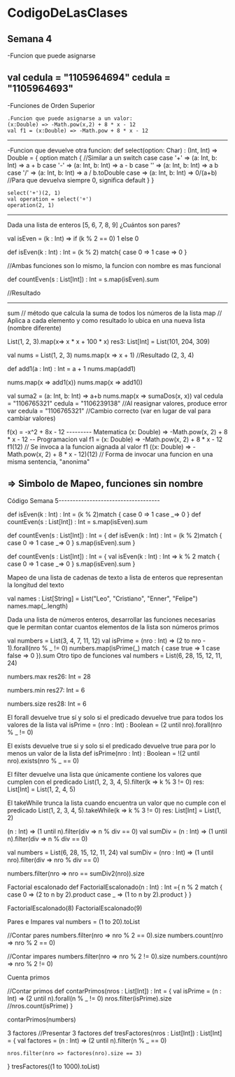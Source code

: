 # CodigoDeLasClases
Semana 4
----------------------------------------------------------------------
-Funcion que puede asignarse

val cedula = "1105964694"
cedula = "1105964693"
----------------------------------------------------------------------
-Funciones de Orden Superior

    .Funcion que puede asignarse a un valor:
    (x:Double) => -Math.pow(x,2) + 8 * x - 12
    val f1 = (x:Double) => -Math.pow + 8 * x - 12

-----------------------------------------------------------------------
-Funcion que devuelve otra funcion:
    def select(option: Char) : (Int, Int) => Double = {
        option match {   //Similar a un switch case
            case '+' => (a: Int, b: Int) => a + b
            case '-' => (a: Int, b: Int) => a - b
            case '' => (a: Int, b: Int) => a b
            case '/' => (a: Int, b: Int) => a / b.toDouble
            case  => (a: Int, b: Int) => 0/(a+b) //Para que devuelva siempre 0,  significa default
        }
    }

    select('+')(2, 1)
    val operation = select('+')
    operation(2, 1)

-------------------------------------------------------------------------------------------------------
Dada una lista de enteros [5, 6, 7, 8, 9] ¿Cuántos son pares?

val isEven = (k : Int) => if (k % 2 == 0) 1 else 0

def isEven(k : Int) : Int = (k % 2) match{
    case 0 => 1
    case  => 0
}

//Ambas funciones son lo mismo, la funcion con nombre es mas funcional

def countEven(s : List[Int]) : Int = s.map(isEven).sum

//Resultado

-------------------------------------------------------------------------------------------------------

sum // método que calcula la suma de todos los números de la lista
map // Aplica a cada elemento y como resultado lo ubica en una nueva lista (nombre diferente)

List(1, 2, 3).map(x=> x * x + 100 * x)
res3: List[Int] = List(101, 204, 309)

val nums = List(1, 2, 3)
nums.map(x => x + 1) //Resultado (2, 3, 4)

def add1(a : Int) : Int = a + 1
nums.map(add1)

nums.map(x => add1(x))
nums.map(x => add1())

val suma2 = (a: Int, b: Int) => a+b
nums.map(x => sumaDos(x, x))
val cedula = "1106765321"
cedula = "1106239138" //Al reasignar valores, produce error
var cedula = "1106765321" //Cambio correcto (var en lugar de val para cambiar valores)

f(x) = -x^2 + 8x - 12                        --------- Matematica
(x: Double) => -Math.pow(x, 2) + 8 * x - 12          -- Programacion
val f1 = (x: Double) => -Math.pow(x, 2) + 8 * x - 12 
f1(12)                             // Se invoca a la funcion aignada al valor f1
((x: Double) => -Math.pow(x, 2) + 8 * x - 12)(12)      // Forma de invocar una funcion en una misma sentencia, "anonima" 

=> Simbolo de Mapeo, funciones sin nombre
-------------------------------------------------------------------------------------------------------
Código Semana 5------------------------------------


def isEven(k : Int) : Int = (k % 2)match {
	case 0 => 1
	case _=> 0
}
def countEven(s : List[Int]) : Int = s.map(isEven).sum



def countEven(s : List[Int]) : Int = {
	def isEven(k : Int) : Int = (k % 2)match {
	case 0 => 1
	case _=> 0
	}
 s.map(isEven).sum
}



def countEven(s : List[Int]) : Int = {
	val isEven(k : Int) : Int => k % 2 match {
	case 0 => 1
	case _=> 0
	}
 s.map(isEven).sum
}

Mapeo de una lista de cadenas de texto a lista de enteros que representan la longitud del texto

val names : List[String] = List("Leo", "Cristiano", "Enner", "Felipe")
names.map(_.length)

Dada una lista de números enteros, desarrollar las funciones necesarias que le permitan contar cuantos elementos de la lista son números primos

val numbers = List(3, 4, 7, 11, 12)
val isPrime = (nro : Int) => (2 to nro - 1).forall(nro % _ != 0)
numbers.map(isPrime(_) match {
	case true => 1
	case false => 0
}).sum
Otro tipo de funciones 
val numbers = List(6, 28, 15, 12, 11, 24)

numbers.max
res26: Int = 28

numbers.min
res27: Int = 6

numbers.size
res28: Int = 6

El forall devuelve true sí y solo si el predicado devuelve true para todos los valores de la lista
val isPrime = (nro : Int) : Boolean = (2 until nro).forall(nro % _ != 0)

El exists devuelve true si y solo si el predicado devuelve true para por lo menos un valor de la lista
def isPrime(nro : Int) : Boolean = !(2 until nro).exists(nro % _ == 0)

El filter devuelve una lista que únicamente contiene los valores que cumplen con el predicado
List(1, 2, 3, 4, 5).filter(k => k % 3 != 0)
res: List[Int] = List(1, 2, 4, 5)

El takeWhile trunca la lista cuando encuentra un valor que no cumple con el predicado
List(1, 2, 3, 4, 5).takeWhile(k => k % 3 != 0)
res: List[Int] = List(1, 2)



(n : Int) => (1 until n).filter(div => n % div == 0)
val sumDiv = (n : Int) => (1 until n).filter(div => n % div == 0)

 
val numbers = List(6, 28, 15, 12, 11, 24)
val sumDiv = (nro : Int) => (1 until nro).filter(div => nro % div == 0)

numbers.filter(nro => nro == sumDiv2(nro)).size

Factorial escalonado
def FactorialEscalonado(n : Int) : Int ={
    n % 2 match {
        case 0 => (2 to n by 2).product
        case _ => (1 to n by 2).product
    }
 }

 FactorialEscalonado(8)
 FactorialEscalonado(9)

Pares e Impares
val numbers = (1 to 20).toList

 //Contar pares
 numbers.filter(nro => nro % 2 == 0).size
 numbers.count(nro => nro % 2 == 0)

 //Contar impares
 numbers.filter(nro => nro % 2 != 0).size
 numbers.count(nro => nro % 2 != 0)

Cuenta primos

//Contar primos
 def contarPrimos(nros : List[Int]) : Int = {
    val isPrime = (n : Int) => (2 until n).forall(n % _ != 0)
    nros.filter(isPrime).size
    //nros.count(isPrime)
 }

 contarPrimos(numbers)

3 factores
//Presentar 3 factores
 def tresFactores(nros : List[Int]) : List[Int] = {
    val factores = (n : Int) => (2 until n).filter(n % _ == 0)

    nros.filter(nro => factores(nro).size == 3)
 }
 tresFactores((1 to 1000).toList)

